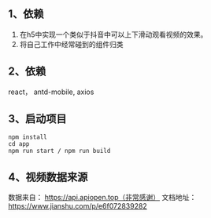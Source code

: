 ## 1、依赖
1. 在h5中实现一个类似于抖音中可以上下滑动观看视频的效果。
2. 将自己工作中经常碰到的组件归类

## 2、依赖
react， antd-mobile, axios

## 3、启动项目
```
npm install
cd app
npm run start / npm run build 
```

## 4、视频数据来源
数据来自： https://api.apiopen.top（非常感谢）
文档地址：https://www.jianshu.com/p/e6f072839282
